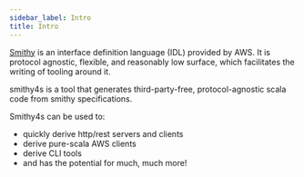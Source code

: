```yaml
---
sidebar_label: Intro
title: Intro
---
```


[Smithy](https://awslabs.github.io/smithy/) is an interface definition language (IDL) provided by AWS. It is protocol agnostic, flexible, and reasonably low surface, which facilitates the writing of tooling around it.

smithy4s is a tool that generates third-party-free, protocol-agnostic scala code from smithy specifications.

Smithy4s can be used to:
* quickly derive http/rest servers and clients
* derive pure-scala AWS clients
* derive CLI tools
* and has the potential for much, much more!

